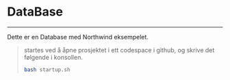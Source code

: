 # DataBase
----------------------------
Dette er en Database med Northwind eksempelet.

>startes ved å åpne prosjektet i ett codespace i github, og skrive det følgende i konsollen.
>```bash
>bash startup.sh
>``` 